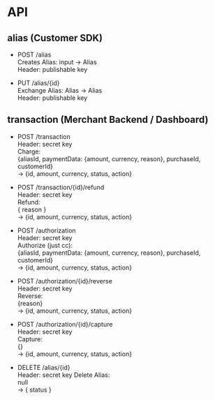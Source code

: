# API

## alias (Customer SDK)

- POST /alias  
  Creates Alias:
  input -> Alias  
  Header: publishable key

- PUT /alias/{id}  
  Exchange Alias: Alias -> Alias  
  Header: publishable key

## transaction (Merchant Backend / Dashboard)

- POST /transaction  
  Header: secret key  
  Charge:  
  {aliasId, paymentData: {amount, currency, reason}, purchaseId, customerId}  
  -> {id, amount, currency, status, action}

- POST /transaction/{id}/refund  
  Header: secret key  
  Refund:  
  { reason }  
  -> {id, amount, currency, status, action}

- POST /authorization  
  Header: secret key  
  Authorize (just cc):  
  {aliasId, paymentData: {amount, currency, reason}, purchaseId, customerId}  
  -> {id, amount, currency, status, action}

- POST /authorization/{id}/reverse  
  Header: secret key  
  Reverse:  
  {reason}  
  -> {id, amount, currency, status, action}

- POST /authorization/{id}/capture  
  Header: secret key  
  Capture:  
  {}  
  -> {id, amount, currency, status, action}

- DELETE /alias/{id}  
  Header: secret key
  Delete Alias:  
  null  
  -> { status }

